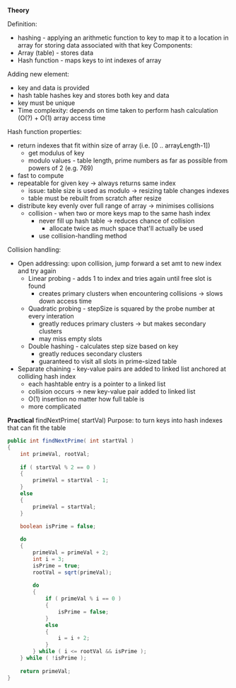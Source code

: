 **Theory**

Definition:
- hashing - applying an arithmetic function to key to map it to a location in array for storing data associated with that key
Components:
- Array (table) - stores data
- Hash function - maps keys to int indexes of array

Adding new element:
- key and data is provided
- hash table hashes key and stores both key and data
- key must be unique
- Time complexity: depends on time taken to perform hash calculation (O(?) + O(1) array access time

Hash function properties:
- return indexes that fit within size of array (i.e. \[0 .. arrayLength-1])
	- get modulus of key
	- modulo values - table length, prime numbers as far as possible from powers of 2 (e.g. 769)
- fast to compute
- repeatable for given key -> always returns same index
	- issue: table size is used as modulo -> resizing table changes indexes
	- table must be rebuilt from scratch after resize
- distribute key evenly over full range of array -> minimises collisions
	- collision - when two or more keys map to the same hash index
		- never fill up hash table -> reduces chance of collision
			- allocate twice as much space that'll actually be used
		- use collision-handling method

Collision handling:
- Open addressing: upon collision, jump forward a set amt to new index and try again
	- Linear probing - adds 1 to index and tries again until free slot is found
		- creates primary clusters when encountering collisions -> slows down access time
	- Quadratic probing - stepSize is squared by the probe number at every interation
		- greatly reduces primary clusters -> but makes secondary clusters
		- may miss empty slots
	- Double hashing -  calculates step size based on key
		- greatly reduces secondary clusters
		- guaranteed to visit all slots in prime-sized table
- Separate chaining - key-value pairs are added to linked list anchored at colliding hash index
	- each hashtable entry is a pointer to a linked list
	- collision occurs -> new key-value pair added to linked list
	- O(1) insertion no matter how full table is
	- more complicated

**Practical**
findNextPrime( startVal)
Purpose: to turn keys into hash indexes that can fit the table
```java
public int findNextPrime( int startVal )
{
	int primeVal, rootVal;
	
	if ( startVal % 2 == 0 )
	{
		primeVal = startVal - 1;
	}
	else
	{
		primeVal = startVal;
	}

	boolean isPrime = false;
	
	do
	{
		primeVal = primeVal + 2;
		int i = 3;
		isPrime = true;
		rootVal = sqrt(primeVal);
		
		do
		{
			if ( primeVal % i == 0 )
			{
				isPrime = false;
			}
			else
			{
				i = i + 2;
			}
		} while ( i <= rootVal && isPrime );
	} while ( !isPrime );
	
	return primeVal;
}
```

